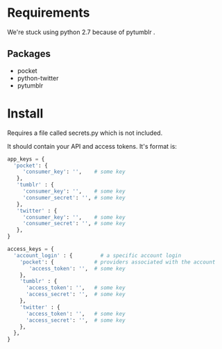 # Requirements

We're stuck using python 2.7 because of pytumblr .

## Packages

* pocket
* python-twitter
* pytumblr

# Install
Requires a file called secrets.py which is not included.

It should contain your API and access tokens. It's format is:

```python
app_keys = {
  'pocket': {
     'consumer_key': '',    # some key
   },
   'tumblr' : {
     'consumer_key': '',    # some key
     'consumer_secret': '', # some key
   },
   'twitter' : {
     'consumer_key': '',    # some key
     'consumer_secret': '', # some key
   },
}

access_keys = {
  'account_login' : {	      # a specific account login
    'pocket': {             # providers associated with the account
       'access_token': '',  # some key
    },
    'tumblr' : {
      'access_token': '',   # some key
      'access_secret': '',  # some key
    },
    'twitter' : {
      'access_token': '',   # some key
      'access_secret': '',  # some key
    },
  },
}
```
